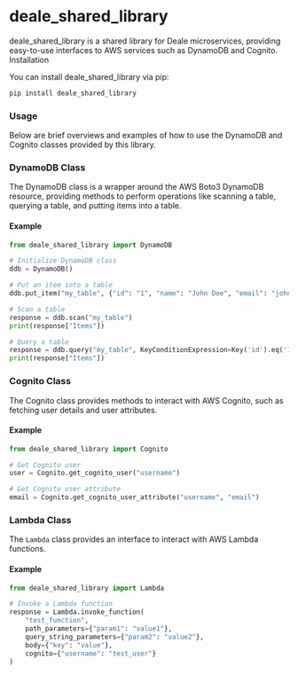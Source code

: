 # deale_shared_library

deale_shared_library is a shared library for Deale microservices, providing easy-to-use interfaces to AWS services such as DynamoDB and Cognito.
Installation

You can install deale_shared_library via pip:

``` python
pip install deale_shared_library
```


### Usage

Below are brief overviews and examples of how to use the DynamoDB and Cognito classes provided by this library.

### DynamoDB Class

The DynamoDB class is a wrapper around the AWS Boto3 DynamoDB resource, providing methods to perform operations like scanning a table, querying a table, and putting items into a table.

#### Example


```python
from deale_shared_library import DynamoDB

# Initialize DynamoDB class
ddb = DynamoDB()

# Put an item into a table
ddb.put_item("my_table", {"id": "1", "name": "John Doe", "email": "john@example.com"})

# Scan a table
response = ddb.scan("my_table")
print(response["Items"])

# Query a table
response = ddb.query("my_table", KeyConditionExpression=Key('id').eq('1'))
print(response["Items"])
```


### Cognito Class

The Cognito class provides methods to interact with AWS Cognito, such as fetching user details and user attributes.

#### Example


``` python
from deale_shared_library import Cognito

# Get Cognito user
user = Cognito.get_cognito_user("username")

# Get Cognito user attribute
email = Cognito.get_cognito_user_attribute("username", "email")
```


### Lambda Class

The `Lambda` class provides an interface to interact with AWS Lambda functions.

#### Example

```python
from deale_shared_library import Lambda

# Invoke a Lambda function
response = Lambda.invoke_function(
    "test_function",
    path_parameters={"param1": "value1"},
    query_string_parameters={"param2": "value2"},
    body={"key": "value"},
    cognito={"username": "test_user"}
)
```